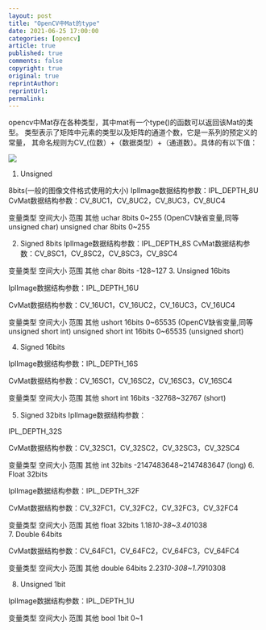 ```yaml
---
layout: post
title: "OpenCV中Mat的type"
date: 2021-06-25 17:00:00
categories: [opencv]
article: true
published: true
comments: false
copyright: true
original: true
reprintAuthor:
reprintUrl:
permalink: 
---
```


opencv中Mat存在各种类型，其中mat有一个type()的函数可以返回该Mat的类型。
类型表示了矩阵中元素的类型以及矩阵的通道个数，它是一系列的预定义的常量，
其命名规则为CV_(位数）+（数据类型）+（通道数）。具体的有以下值： 

![](https://abaoa.cn/assets/post/2021-06-25-17-00-00/MatType.png)

1. Unsigned 

8bits(一般的图像文件格式使用的大小)
IplImage数据结构参数：IPL_DEPTH_8U
CvMat数据结构参数：CV_8UC1，CV_8UC2，CV_8UC3，CV_8UC4

 
变量类型	空间大小	范围	其他
uchar	8bits	0~255	(OpenCV缺省变量,同等unsigned char)
unsigned char	8bits	0~255
 

2. Signed 8bits
IplImage数据结构参数：IPL_DEPTH_8S
CvMat数据结构参数：CV_8SC1，CV_8SC2，CV_8SC3，CV_8SC4

变量类型	空间大小	范围	其他
char	8bits	-128~127
3. Unsigned 16bits

IplImage数据结构参数：IPL_DEPTH_16U

CvMat数据结构参数：CV_16UC1，CV_16UC2，CV_16UC3，CV_16UC4

变量类型	空间大小	范围	其他
ushort	16bits	0~65535	(OpenCV缺省变量,同等unsigned short int)
unsigned short int	16bits	0~65535	(unsigned short)
 
4. Signed 16bits

IplImage数据结构参数：IPL_DEPTH_16S

CvMat数据结构参数：CV_16SC1，CV_16SC2，CV_16SC3，CV_16SC4

变量类型	空间大小	范围	其他
short int	16bits	-32768~32767	(short)
 

5. Signed 32bits IplImage数据结构参数：

IPL_DEPTH_32S

CvMat数据结构参数：CV_32SC1，CV_32SC2，CV_32SC3，CV_32SC4

变量类型	空间大小	范围	其他
int	32bits	-2147483648~2147483647	(long)
6. Float 32bits

IplImage数据结构参数：IPL_DEPTH_32F

CvMat数据结构参数：CV_32FC1，CV_32FC2，CV_32FC3，CV_32FC4

变量类型	空间大小	范围	其他
float	32bits	1.18*10-38~3.40*1038	 
7. Double 64bits

CvMat数据结构参数：CV_64FC1，CV_64FC2，CV_64FC3，CV_64FC4

变量类型	空间大小	范围	其他
double	64bits	2.23*10-308~1.79*10308	 
 

8. Unsigned 1bit

IplImage数据结构参数：IPL_DEPTH_1U

变量类型	空间大小	范围	其他
bool	1bit	0~1	 
